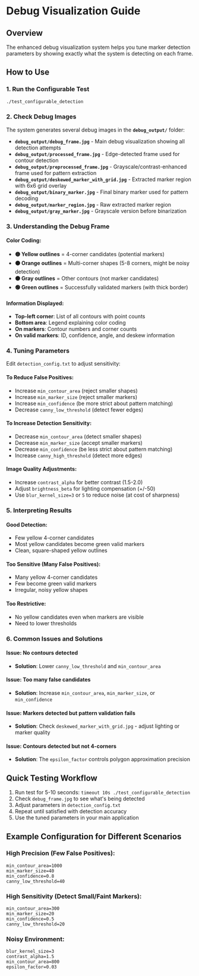 # Debug Visualization Guide

## Overview
The enhanced debug visualization system helps you tune marker detection parameters by showing exactly what the system is detecting on each frame.

## How to Use

### 1. Run the Configurable Test
```bash
./test_configurable_detection
```

### 2. Check Debug Images
The system generates several debug images in the **`debug_output/`** folder:

- **`debug_output/debug_frame.jpg`** - Main debug visualization showing all detection attempts
- **`debug_output/processed_frame.jpg`** - Edge-detected frame used for contour detection
- **`debug_output/preprocessed_frame.jpg`** - Grayscale/contrast-enhanced frame used for pattern extraction
- **`debug_output/deskewed_marker_with_grid.jpg`** - Extracted marker region with 6x6 grid overlay
- **`debug_output/binary_marker.jpg`** - Final binary marker used for pattern decoding
- **`debug_output/marker_region.jpg`** - Raw extracted marker region
- **`debug_output/gray_marker.jpg`** - Grayscale version before binarization

### 3. Understanding the Debug Frame

#### Color Coding:
- **🟡 Yellow outlines** = 4-corner candidates (potential markers)
- **🟠 Orange outlines** = Multi-corner shapes (5-8 corners, might be noisy detection)
- **⚫ Gray outlines** = Other contours (not marker candidates)
- **🟢 Green outlines** = Successfully validated markers (with thick border)

#### Information Displayed:
- **Top-left corner**: List of all contours with point counts
- **Bottom area**: Legend explaining color coding
- **On markers**: Contour numbers and corner counts
- **On valid markers**: ID, confidence, angle, and deskew information

### 4. Tuning Parameters

Edit `detection_config.txt` to adjust sensitivity:

#### To Reduce False Positives:
- Increase `min_contour_area` (reject smaller shapes)
- Increase `min_marker_size` (reject smaller markers)
- Increase `min_confidence` (be more strict about pattern matching)
- Decrease `canny_low_threshold` (detect fewer edges)

#### To Increase Detection Sensitivity:
- Decrease `min_contour_area` (detect smaller shapes)
- Decrease `min_marker_size` (accept smaller markers)
- Decrease `min_confidence` (be less strict about pattern matching)
- Increase `canny_high_threshold` (detect more edges)

#### Image Quality Adjustments:
- Increase `contrast_alpha` for better contrast (1.5-2.0)
- Adjust `brightness_beta` for lighting compensation (+/-50)
- Use `blur_kernel_size=3` or `5` to reduce noise (at cost of sharpness)

### 5. Interpreting Results

#### Good Detection:
- Few yellow 4-corner candidates
- Most yellow candidates become green valid markers
- Clean, square-shaped yellow outlines

#### Too Sensitive (Many False Positives):
- Many yellow 4-corner candidates
- Few become green valid markers
- Irregular, noisy yellow shapes

#### Too Restrictive:
- No yellow candidates even when markers are visible
- Need to lower thresholds

### 6. Common Issues and Solutions

#### Issue: No contours detected
- **Solution**: Lower `canny_low_threshold` and `min_contour_area`

#### Issue: Too many false candidates
- **Solution**: Increase `min_contour_area`, `min_marker_size`, or `min_confidence`

#### Issue: Markers detected but pattern validation fails
- **Solution**: Check `deskewed_marker_with_grid.jpg` - adjust lighting or marker quality

#### Issue: Contours detected but not 4-corners
- **Solution**: The `epsilon_factor` controls polygon approximation precision

## Quick Testing Workflow

1. Run test for 5-10 seconds: `timeout 10s ./test_configurable_detection`
2. Check `debug_frame.jpg` to see what's being detected
3. Adjust parameters in `detection_config.txt`
4. Repeat until satisfied with detection accuracy
5. Use the tuned parameters in your main application

## Example Configuration for Different Scenarios

### High Precision (Few False Positives):
```
min_contour_area=1000
min_marker_size=40
min_confidence=0.8
canny_low_threshold=40
```

### High Sensitivity (Detect Small/Faint Markers):
```
min_contour_area=300
min_marker_size=20
min_confidence=0.5
canny_low_threshold=20
```

### Noisy Environment:
```
blur_kernel_size=3
contrast_alpha=1.5
min_contour_area=800
epsilon_factor=0.03
```
